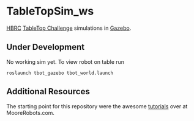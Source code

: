 # TableTopSim_ws
[HBRC](https://www.hbrobotics.org/)
[TableTop Challenge](http://robogames.net/rules/tablebot.php) simulations in 
[Gazebo](http://gazebosim.org/).

## Under Development

No working sim yet.  To view robot on table run

```
roslaunch tbot_gazebo tbot_world.launch
```

## Additional Resources

The starting point for this repository
were the awesome 
[tutorials](http://moorerobots.com/blog)
over at
MooreRobots.com.

